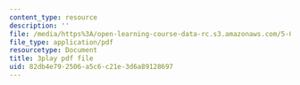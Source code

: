 ```yaml
---
content_type: resource
description: ''
file: /media/https%3A/open-learning-course-data-rc.s3.amazonaws.com/5-08j-biological-chemistry-ii-spring-2016/82db4e792506a5c6c21e3d6a89128697_G0pi_kU22lQ.pdf
file_type: application/pdf
resourcetype: Document
title: 3play pdf file
uid: 82db4e79-2506-a5c6-c21e-3d6a89128697
---
```

